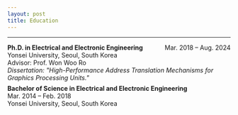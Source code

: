 ```yaml
---
layout: post
title: Education
---
```


---
<div style="display: flex; justify-content: space-between; align-items: baseline; flex-wrap: wrap;">
  <strong>Ph.D. in Electrical and Electronic Engineering</strong>
  <span style="text-align: right;">Mar. 2018 &ndash; Aug. 2024</span>
</div>
<div>Yonsei University, Seoul, South Korea</div>
<div>Advisor: Prof. Won Woo Ro</div>
<div><em>Dissertation: "High-Performance Address Translation Mechanisms for Graphics Processing Units."</em></div>

<!-- 중간 여백용 div -->
<div style="margin-top: 0.5em;"></div>

<div style="display: flex; justify-content: space-between; align-items: baseline; flex-wrap: wrap;">
  <strong>Bachelor of Science in Electrical and Electronic Engineering</strong>
  <span style="text-align: right;">Mar. 2014 &ndash; Feb. 2018</span>
</div>
<div>Yonsei University, Seoul, South Korea</div>
